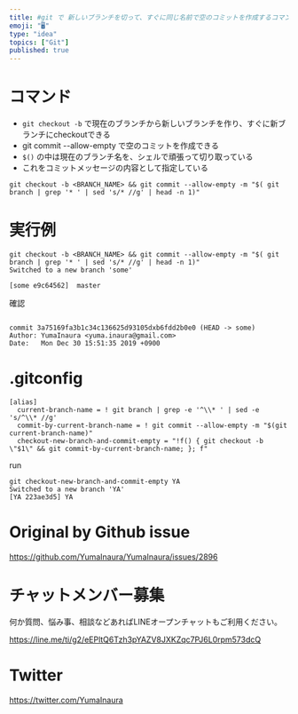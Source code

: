 ```yaml
---
title: #git で 新しいブランチを切って、すぐに同じ名前で空のコミットを作成するコマンドと gitconfig エイリアスの例
emoji: "🖥"
type: "idea"
topics: ["Git"]
published: true
---
```


# コマンド

- `git checkout -b` で現在のブランチから新しいブランチを作り、すぐに新ブランチにcheckoutできる
- git commit --allow-empty で空のコミットを作成できる
- `$()` の中は現在のブランチ名を、シェルで頑張って切り取っている
- これをコミットメッセージの内容として指定している

```
git checkout -b <BRANCH_NAME> && git commit --allow-empty -m "$( git branch | grep '* ' | sed 's/* //g' | head -n 1)"
```

# 実行例


```
git checkout -b <BRANCH_NAME> && git commit --allow-empty -m "$( git branch | grep '* ' | sed 's/* //g' | head -n 1)"
Switched to a new branch 'some'

[some e9c64562]  master
```

確認

```

commit 3a75169fa3b1c34c136625d93105dxb6fdd2b0e0 (HEAD -> some)
Author: YumaInaura <yuma.inaura@gmail.com>
Date:   Mon Dec 30 15:51:35 2019 +0900
```

 # .gitconfig 

```
[alias]
  current-branch-name = ! git branch | grep -e '^\\* ' | sed -e 's/^\\* //g'
  commit-by-current-branch-name = ! git commit --allow-empty -m "$(git current-branch-name)"
  checkout-new-branch-and-commit-empty = "!f() { git checkout -b \"$1\" && git commit-by-current-branch-name; }; f"

```

run

```
git checkout-new-branch-and-commit-empty YA
Switched to a new branch 'YA'
[YA 223ae3d5] YA
```

# Original by Github issue

https://github.com/YumaInaura/YumaInaura/issues/2896








<!-- Update From Qiita API -->

# チャットメンバー募集


何か質問、悩み事、相談などあればLINEオープンチャットもご利用ください。

https://line.me/ti/g2/eEPltQ6Tzh3pYAZV8JXKZqc7PJ6L0rpm573dcQ





# Twitter


https://twitter.com/YumaInaura


<!-- Update From Qiita API -->


